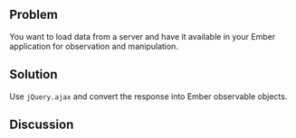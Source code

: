 ## Problem
You want to load data from a server and have it available in your Ember application for observation and manipulation.

## Solution
Use `jQuery.ajax` and convert the response into Ember observable objects.

## Discussion
